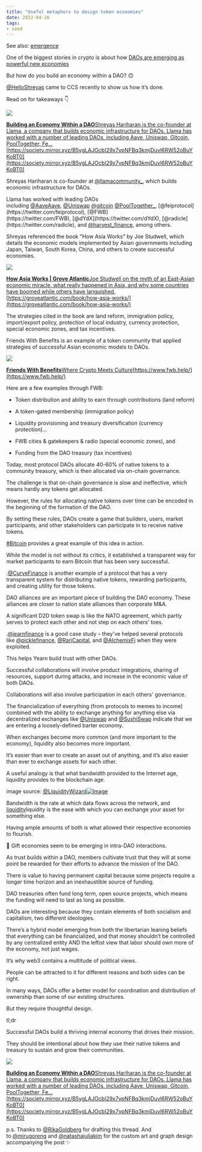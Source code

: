 ```yaml
---
title: "Useful metaphors to design token economies"
date: 2022-04-16
tags:
- seed
---
```


See also: [emergence](/notes/emergence.md)

One of the biggest stories in crypto is about how [DAOs are emerging as powerful new economies](/notes/DAOs%20are%20emerging%20as%20powerful%20new%20economies.md)
  
But how do you build an economy within a DAO? 🙃  
  
[@HelloShreyas](https://twitter.com/HelloShreyas) came to CCS recently to show us how it’s done.  
  
Read on for takeaways 👇  
  
[![](https://images.mirror-media.xyz/publication-images/WwW0p-RwyLVTNLFLmMeDH.png?height=1280&width=2560)](https://society.mirror.xyz/B5ygLAJOcbI29x7vpNFBq3kmjDuvl6RW52oBuYKoBT0)

[**Building an Economy Within a DAO**Shreyas Hariharan is the co-founder at Llama, a company that builds economic infrastructure for DAOs. Llama has worked with a number of leading DAOs, including Aave, Uniswap, Gitcoin, PoolTogether, Fe…](https://society.mirror.xyz/B5ygLAJOcbI29x7vpNFBq3kmjDuvl6RW52oBuYKoBT0)[https://society.mirror.xyz/B5ygLAJOcbI29x7vpNFBq3kmjDuvl6RW52oBuYKoBT0](https://society.mirror.xyz/B5ygLAJOcbI29x7vpNFBq3kmjDuvl6RW52oBuYKoBT0)

Shreyas Hariharan is co-founder at [@llamacommunity_](https://twitter.com/llamacommunity_), which builds economic infrastructure for DAOs.  
  
Llama has worked with leading DAOs including [@AaveAave](https://twitter.com/AaveAave), [@Uniswap](https://twitter.com/Uniswap) [@gitcoin](https://twitter.com/gitcoin) [@PoolTogether_](https://twitter.com/PoolTogether_), [@feiprotocol](https://twitter.com/feiprotocol), [@FWB](https://twitter.com/FWB), [@dYdX](https://twitter.com/dYdX), [@radicle](https://twitter.com/radicle), and [@harvest_finance](https://twitter.com/harvest_finance), among others. 

Shreyas referenced the book "How Asia Works" by Joe Studwell, which details the economic models implemented by Asian governments including Japan, Taiwan, South Korea, China, and others to create successful economies.  
  

[![](https://groveatlantic.com/core/wp-content/uploads/2017/04/9780802119599.jpg)](https://groveatlantic.com/book/how-asia-works/)

[**How Asia Works | Grove Atlantic**Joe Studwell on the myth of an East-Asian economic miracle, what really happened in Asia, and why some countries have boomed while others have languished.](https://groveatlantic.com/book/how-asia-works/)[https://groveatlantic.com/book/how-asia-works/](https://groveatlantic.com/book/how-asia-works/)

The strategies cited in the book are land reform, immigration policy, import/export policy, protection of local industry, currency protection, special economic zones, and tax incentives. 

Friends With Benefits is an example of a token community that applied strategies of successful Asian economic models to DAOs.  

[![](https://cdn.sanity.io/images/muknps09/production/a304f5dc053c23a5cc837f2897ddcd507a292092-1200x628.jpg?rect=2,0,1196,628&w=1200&h=630)](https://www.fwb.help/)

[**Friends With Benefits**Where Crypto Meets Culture](https://www.fwb.help/)[https://www.fwb.help/](https://www.fwb.help/)

Here are a few examples through FWB:  
  
- Token distribution and ability to earn through contributions (land reform)  
  
- A token-gated membership (immigration policy)  
  
- Liquidity provisioning and treasury diversification (currency protection)... 

- FWB cities & gatekeepers & radio (special economic zones), and  
  
- Funding from the DAO treasury (tax incentives) 

Today, most protocol DAOs allocate 40-60% of native tokens to a community treasury, which is then allocated via on-chain governance.  
  
The challenge is that on-chain governance is slow and ineffective, which means hardly any tokens get allocated. 

However, the rules for allocating native tokens over time can be encoded in the beginning of the formation of the DAO.  
  
By setting these rules, DAOs create a game that builders, users, market participants, and other stakeholders can participate in to receive native tokens. 

[#Bitcoin](https://threadreaderapp.com/hashtag/Bitcoin) provides a great example of this idea in action.  
  
While the model is not without its critics, it established a transparent way for market participants to earn Bitcoin that has been very successful. 

.[@CurveFinance](https://twitter.com/CurveFinance) is another example of a protocol that has a very transparent system for distributing native tokens, rewarding participants, and creating utility for those tokens. 

DAO alliances are an important piece of building the DAO economy. These alliances are closer to nation state alliances than corporate M&A.  
  
A significant D2D token swap is like the NATO agreement, which partly serves to protect each other and not step on each others' toes. 

.[@iearnfinance](https://twitter.com/iearnfinance) is a good case study – they've helped several protocols like [@picklefinance](https://twitter.com/picklefinance), [@RariCapital](https://twitter.com/RariCapital), and [@AlchemixFi](https://twitter.com/AlchemixFi) when they were exploited.  
  
This helps Yearn build trust with other DAOs. 

Successful collaborations will involve product integrations, sharing of resources, support during attacks, and increase in the economic value of both DAOs.  
  
Collaborations will also involve participation in each others' governance. 

The financialization of everything (from protocols to memes to income) combined with the ability to exchange anything for anything else via decentralized exchanges like [@Uniswap](https://twitter.com/Uniswap) and [@SushiSwap](https://twitter.com/SushiSwap) indicate that we are entering a loosely-defined barter economy. 

When exchanges become more common (and more important to the economy), liquidity also becomes more important.  
  
It’s easier than ever to create an asset out of anything, and it’s also easier than ever to exchange assets for each other. 

A useful analogy is that what bandwidth provided to the Internet age, liquidity provides to the blockchain age.  
  
image source: [@LiquidityWizard](https://twitter.com/LiquidityWizard)[![Image](https://pbs.twimg.com/media/FQu5xhJVsAEZHzp.png)](https://pbs.twimg.com/media/FQu5xhJVsAEZHzp.png)

Bandwidth is the rate at which data flows across the network, and [liquidity](/content/notes/Liquidity.md)liquidity is the ease with which you can exchange your asset for something else.  
  
Having ample amounts of both is what allowed their respective economies to flourish. 

🎁 Gift economies seem to be emerging in intra-DAO interactions.  
  
As trust builds within a DAO, members cultivate trust that they will at some point be rewarded for their efforts to advance the mission of the DAO. 

There is value to having permanent capital because some projects require a longer time horizon and an inexhaustible source of funding.  
  
DAO treasuries often fund long term, open source projects, which means the funding will need to last as long as possible. 

DAOs are interesting because they contain elements of both socialism and capitalism, two different ideologies. 

There’s a hybrid model emerging from both the libertarian leaning beliefs that everything can be financialized, and that money shouldn’t be controlled by any centralized entity AND the leftist view that labor should own more of the economy, not just wages. 

It’s why web3 contains a multitude of political views.  
  
People can be attracted to it for different reasons and both sides can be right. 

In many ways, DAOs offer a better model for coordination and distribution of ownership than some of our existing structures.  
  
But they require thoughtful design. 

tl;dr  
  
Successful DAOs build a thriving internal economy that drives their mission.  
  
They should be intentional about how they use their native tokens and treasury to sustain and grow their communities.  
  

[![](https://images.mirror-media.xyz/publication-images/WwW0p-RwyLVTNLFLmMeDH.png?height=1280&width=2560)](https://society.mirror.xyz/B5ygLAJOcbI29x7vpNFBq3kmjDuvl6RW52oBuYKoBT0)

[**Building an Economy Within a DAO**Shreyas Hariharan is the co-founder at Llama, a company that builds economic infrastructure for DAOs. Llama has worked with a number of leading DAOs, including Aave, Uniswap, Gitcoin, PoolTogether, Fe…](https://society.mirror.xyz/B5ygLAJOcbI29x7vpNFBq3kmjDuvl6RW52oBuYKoBT0)[https://society.mirror.xyz/B5ygLAJOcbI29x7vpNFBq3kmjDuvl6RW52oBuYKoBT0](https://society.mirror.xyz/B5ygLAJOcbI29x7vpNFBq3kmjDuvl6RW52oBuYKoBT0)

p.s. Thanks to [@RikaGoldberg](https://twitter.com/RikaGoldberg) for drafting this thread. And to [@mirugoreng](https://twitter.com/mirugoreng) and [@natashajuliakim](https://twitter.com/natashajuliakim) for the custom art and graph design accompanying the post ✨
